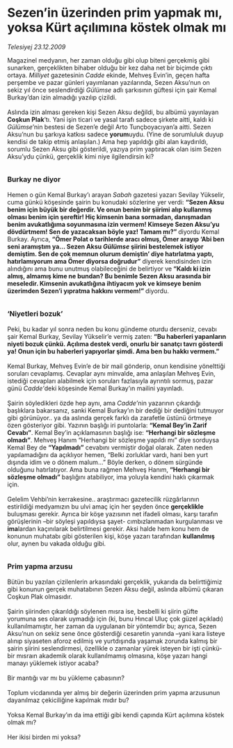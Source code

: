 # Sezen’in üzerinden prim yapmak mı, yoksa Kürt açılımına köstek olmak mı

*Telesiyej 23.12.2009*

<div class="taraf_structure_2col_1zq">
<div class="margen_n">



 <p>Magazinel medyanın, her zaman olduğu gibi olup biteni gerçekmiş gibi sunarken, gerçeklikten bihaber olduğu bir kez daha net bir biçimde çıktı ortaya. <i>Milliyet </i>gazetesinin <i>Cadde</i> ekinde, Mehveş Evin’in, geçen hafta perşembe ve pazar günleri yayımlanan yazılarında, Sezen Aksu’nun on sekiz yıl önce seslendirdiği<i> Gülümse</i> adlı şarkısının güftesi için şair Kemal Burkay’dan izin almadığı yazılıp çizildi. <br/><br/>Aslında izin alması gereken kişi Sezen Aksu değildi, bu albümü yayınlayan <b>Coşkun Plak</b>’tı. Yani işin ticari ve yasal tarafı sadece şirkete aitti, kaldı ki<i> Gülümse</i>’nin bestesi de Sezen’e değil Arto Tunçboyacıyan’a aitti. Sezen Aksu’nun bu şarkıya katkısı sadece <b>yorum</b>uydu. (Yine de sorumluluk duyup kendisi de takip etmiş anlaşılan.) Ama hep yapıldığı gibi alan kaydırıldı, sorumlu Sezen Aksu gibi gösterildi, yazıya prim yaptıracak olan isim Sezen Aksu’ydu çünkü, gerçeklik kimi niye ilgilendirsin ki?<b> <br/><br/><br/><font size="3">Burkay ne diyor</font></b> <br/><br/>Hemen o gün Kemal Burkay’ı arayan <i>Sabah </i>gazetesi yazarı Sevilay Yükselir, cuma günkü köşesinde şairin bu konudaki sözlerine yer verdi: <b>“Sezen Aksu benim için büyük bir değerdir. Ve onun benim bir şiirimi alıp kullanmış olması benim için şereftir! Hiç kimsenin bana sormadan, danışmadan benim avukatlığıma soyunmasına izin vermem! Kimseye Sezen Aksu’yu dövdürtmem! Sen de yazacaksan böyle yaz! Tamam mı?” </b>diyordu Kemal Burkay. Ayrıca, <b>“Ömer Polat o tarihlerde aracı olmuş, Ömer arayıp ‘Abi ben seni aramıştım ya… Sezen Aksu<i> Gülümse</i> şiirini bestelemek istiyor demiştim. Sen de çok memnun olurum demiştin’ diye hatırlatma yaptı, hatırlamıyorum ama Ömer diyorsa doğrudur”</b> diyerek kendisinden izin alındığını ama bunu unutmuş olabileceğini de belirtiyor ve<b> “Kaldı ki izin almış, almamış kime ne bundan? Bu benimle Sezen Aksu arasında bir meseledir. Kimsenin avukatlığına ihtiyacım yok ve kimseye benim üzerimden Sezen’i yıpratma hakkını vermem!” </b>diyordu.<b> <br/><br/><br/><font size="3">‘Niyetleri bozuk’</font></b> <br/><br/>Peki, bu kadar yıl sonra neden bu konu gündeme oturdu derseniz, cevabı şair Kemal Burkay, Sevilay Yükselir’e vermiş zaten: <b>“Bu haberleri yapanların niyeti bozuk çünkü. Açılıma destek verdi, onurlu bir sanatçı tavrı gösterdi ya! Onun için bu haberleri yapıyorlar şimdi. Ama ben bu hakkı vermem.”</b> <br/><br/>Kemal Burkay, Mehveş Evin’e de bir mail gönderip, onun kendisine yönelttiği soruları cevaplamış. Cevaplar aynı minvalde, ama anlaşılan Mehveş Evin, istediği cevapları alabilmek için soruları fazlasıyla ayrıntılı sormuş, pazar günü <i>Cadde’</i>deki köşesinde Kemal Burkay’ın mailini yayınladı. <br/><br/>Şairin söyledikleri özde hep aynı, ama <i>Cadde’</i>nin yazarının çıkardığı başlıklara bakarsanız, sanki Kemal Burkay’ın bir dediği bir dediğini tutmuyor gibi görünüyor.. ya da aslında gerçek farklı da zarafetle üstünü örtmeye özen gösteriyor gibi. Yazının başlığı iri puntolarla: <b>“Kemal Bey’in Zarif Cevabı”</b>. Kemal Bey’in açıklamasının başlığı ise: <b>“Herhangi bir sözleşme olmadı”</b>. Mehveş Hanım “Herhangi bir sözleşme yapıldı mı” diye sorduysa Kemal Bey de <b>“Yapılmadı”</b> cevabını vermiştir doğal olarak. Zaten neden yapılamadığını da açıklıyor hemen, “Belki zorluklar vardı, hani ben yurt dışında idim ve o dönem malum...” Böyle derken, o dönem sürgünde olduğunu hatırlatıyor. Ama buna rağmen Mehveş Hanım,<b> “Herhangi bir sözleşme olmadı” </b>başlığını atabiliyor, ima yoluyla kendini haklı çıkarmak için. <br/><br/>Gelelim Vehbi’nin kerrakesine.. araştırmacı gazetecilik rüzgârlarının estirildiği medyamızın bu ulvi amaç için her şeyden önce <b>gerçeklikle</b> buluşması gerekir. Ayrıca bir köşe yazısının net ifadeli olması, karşı tarafın görüşlerinin –bir söyleşi yapıldıysa şayet- cımbızlanmadan kurgulanması ve <b>ima</b>lardan kaçınılarak belirtilmesi gerekir. Aksi halde hem konu hem de konunun muhatabı gibi gösterilen kişi, köşe yazarı tarafından <b>kullanılmış</b> olur, aynen bu vakada olduğu gibi.<b> <br/><br/><br/><font size="3">Prim yapma arzusu</font></b> <br/><br/>Bütün bu yazılan çizilenlerin arkasındaki gerçeklik, yukarıda da belirttiğimiz gibi konunun gerçek muhatabının Sezen Aksu değil, aslında albümü çıkaran Coşkun Plak olmasıdır. <br/><br/>Şairin şiirinden çıkarıldığı söylenen mısra ise, besbelli ki şiirin güfte yorumuna ses olarak uymadığı için (ki, bunu Hıncal Uluç çok güzel açıkladı) kullanılmamıştır, her zaman da uygulanan bir yöntemdir bu; ayrıca, Sezen Aksu’nun on sekiz sene önce gösterdiği cesaretin yanında –yani kara listeye alınıp siyaseten aforoz edilmiş ve yurtdışında yaşamak zorunda kalmış bir şairin şiirini seslendirmesi, özellikle o zamanlar yürek isteyen bir işti çünkü- bir mısraın akademik olarak kullanılmamış olmasına, köşe yazarı hangi manayı yüklemek istiyor acaba? <br/><br/>Bir mantığı var mı bu yükleme çabasının? <br/><br/>Toplum vicdanında yer almış bir değerin üzerinden prim yapma arzusunun dayanılmaz çekiciliğine kapılmak mıdır bu? <br/><br/>Yoksa Kemal Burkay’ın da ima ettiği gibi kendi çapında Kürt açılımına köstek olmak mı? <br/><br/>Her ikisi birden mi yoksa?</p>
<br/>
<br/>
<br/>



<br/>


<div id="taraf_not">
</div>

</div>


</div>
